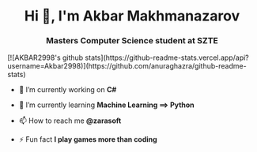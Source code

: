 <h1 align="center">Hi 👋, I'm Akbar Makhmanazarov</h1>
<h3 align="center">Masters Computer Science student at SZTE</h3>
[![AKBAR2998's github stats](https://github-readme-stats.vercel.app/api?username=Akbar2998)](https://github.com/anuraghazra/github-readme-stats)

- 🔭 I’m currently working on **C#**

- 🌱 I’m currently learning **Machine Learning ==> Python**

- 📫 How to reach me **@zarasoft**

- ⚡ Fun fact **I play games more than coding**


